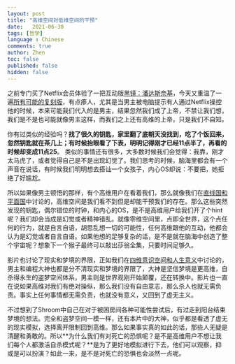 ```yaml
---
layout: post
title: "高维空间对低维空间的干预"
date:   2021-06-30
tags: [哲学]
language : Chinese
comments: true
author: Zhen
toc: false
published: false
hidden: false
---
```

之前专门买了Netflix会员体验了一把互动版[黑镜：潘达斯奈基](https://zh.wikipedia.org/wiki/%E9%BB%91%E9%95%9C%EF%BC%9A%E6%BD%98%E8%BE%BE%E6%96%AF%E5%A5%88%E5%9F%BA)，今天又重温了一遍[所有可能的复刻版](https://www.pangzitv.com/vod-play-id-28783-src-1-num-1.html)，有点瘆人，尤其是当男主被电脑提示有人通过Netflix操控他的时候，本来可能我们代入的是男主，结果忽然我们成了上帝，不禁让我们想，我们是不是也可能就像男主这样，而我们之上还有高维的上帝，只是我们不自知。

你有过类似的经验吗？**找了很久的钥匙，家里翻了底朝天没找到，吃了个饭回来，忽然钥匙就在茶几上；有时候抬眼看了下表，明明记得刚才已经11点半了，再看的时候却变成11点25**。 类似的事情还有很多，大多数时候我们会觉得：我靠，刚才太马虎了，或者觉得自己是不是出现幻觉了。我们思考的时候，脑海里都会有一个声音在说话，有时候我们明明想去搭讪一个女孩子，内心OS却说：不要把，她拒绝了好尴尬。

所以如果像男主顿悟的那样，有个高维用户在看着我们，那么就像我们在[直线国和平面国](/直线国和平面国)中讨论的，高维空间是我们看不到但是却能干预我们的存在。那么这些突然发现的钥匙，偶尔错位的时钟，和内心的OS，是不是高维用户给我们开了个hint呢？我们却会当成是幻觉或者精神错乱。就像零维空间里，点即全世界，这个点任何的行为，就是自言自语，胡思乱想一切的可能性，任何高维跟他的互动，他都会认为是幻觉或者自言自语。如果他想的足够复杂的话，是不是就在脑海中创造了整个宇宙呢？想象下一个猴子最终可以敲出莎翁全集，只要时间足够久。 

影片也讨论了现实和梦境的界限，正如我们在[四维意识空间和人生意义](/四维意识空间和人生意义)中讨论的，男主和编程大神也都是分不清现实和梦境的界限了，大神是坚信梦境是更高维，自杀得永生的盗梦空间体系，男主则是世界观刚开始颠覆，还在转换中。影片也一直在说如果高维对我们有绝对操纵，那么我们没有自由意志，那么杀人也就无需负责。事实上任何事情都无需负责，也就没有意义，又回到了虚无主义。

不过想到了Shroom中自己在对于被困房间各种可能性尝试后，有过走到阳台结束梦境的想法。完全和盗梦空间一模一样，还有本片中的大神，似乎都是看透了虚无的现实模拟，选择离开限制回到高维。那么如果事实真的如此的话，那些人无疑是清醒和勇敢的。所以**为什么我们有对死亡的恐惧呢？是不是高维用户不想让我们每个人都激活自杀模式呢？**是为了更好地模拟进行下去，他们可以观察，抑或是可以扮演？如此一来，是不是对死亡的恐惧也会淡然一点呢。

<!--stackedit_data:
eyJoaXN0b3J5IjpbLTM2NDYyNzY0NCwxNjI3MTkxMTU0LDE1Nz
M2NDA2MTMsLTEwMDg3Njg1NTddfQ==
-->